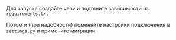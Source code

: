 Для запуска создайте venv и подтяните зависимости из `requirements.txt`

Потом и (при надобности) поменяйте настройки подключения в `settings.py` и примените миграции